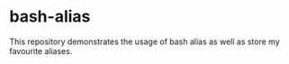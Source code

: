 # bash-alias
This repository demonstrates the usage of bash alias as well as store my favourite aliases.
